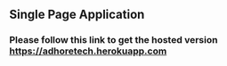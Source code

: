 ## Single Page Application
### Please follow this link to get the hosted version https://adhoretech.herokuapp.com